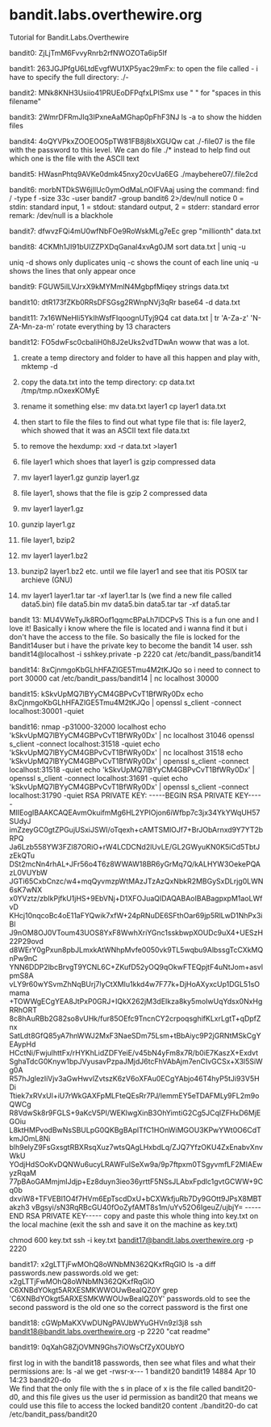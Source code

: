 # bandit.labs.overthewire.org
Tutorial for Bandit.Labs.Overthewire

bandit0: ZjLjTmM6FvvyRnrb2rfNWOZOTa6ip5If

bandit1: 263JGJPfgU6LtdEvgfWU1XP5yac29mFx: to open the file called - i have to specify the full directory: ./-

bandit2: MNk8KNH3Usiio41PRUEoDFPqfxLPlSmx
use " " for "spaces in this filename"

bandit3: 2WmrDFRmJIq3IPxneAaMGhap0pFhF3NJ
ls -a to show the hidden files

bandit4: 4oQYVPkxZOOEOO5pTW81FB8j8lxXGUQw
cat ./-file07 is the file with the password to this level.
We can do file ./* instead to help find out which one is the file with the ASCII text

bandit5: HWasnPhtq9AVKe0dmk45nxy20cvUa6EG
./maybehere07/.file2cd

bandit6: morbNTDkSW6jIlUc0ymOdMaLnOlFVAaj
using the command: find / -type f -size 33c -user bandit7 -group bandit6 2>/dev/null
notice 0 = stdin: standard input, 1 = stdout: standard output, 2 = stderr: standard error
remark: /dev/null is a blackhole

bandit7: dfwvzFQi4mU0wfNbFOe9RoWskMLg7eEc
grep "millionth" data.txt

bandit8: 4CKMh1JI91bUIZZPXDqGanal4xvAg0JM
sort data.txt | uniq -u

uniq -d shows only duplicates
uniq -c shows the count of each line
uniq -u shows the lines that only appear once


bandit9: FGUW5ilLVJrxX9kMYMmlN4MgbpfMiqey
strings data.txt

bandit10: dtR173fZKb0RRsDFSGsg2RWnpNVj3qRr
base64 -d data.txt

bandit11: 7x16WNeHIi5YkIhWsfFIqoognUTyj9Q4
cat data.txt | tr 'A-Za-z' 'N-ZA-Mn-za-m'
rotate everything by 13 characters

bandit12: FO5dwFsc0cbaIiH0h8J2eUks2vdTDwAn
woww that was a lot.
1. create a temp directory and folder to have all this  happen and play with, mktemp -d
2. copy the data.txt into the temp directory: cp data.txt /tmp/tmp.nOxexKOMyE
3. rename it something else:
mv data.txt layer1
cp layer1 data.txt
4. then start to file the files to find out what type file that is: file layer2, which showed that it was an ASCII text
file data.txt
5. to remove the hexdump:
xxd -r data.txt >layer1
6. file layer1
which shoes that layer1 is gzip compressed data

7. mv layer1 layer1.gz
gunzip layer1.gz
8. file layer1, shows that the file is gzip 2 compressed data
9. mv layer1 layer1.gz
10. gunzip layer1.gz
11. file layer1, bzip2
12. mv layer1 layer1.bz2
13. bunzip2 layer1.bz2
etc. until we file layer1 and see that itis POSIX tar archieve (GNU)

14. mv layer1 layer1.tar
tar -xf layer1.tar
ls (we find a new file called data5.bin)
file data5.bin
mv data5.bin data5.tar
tar -xf data5.tar


bandit 13: MU4VWeTyJk8ROof1qqmcBPaLh7lDCPvS
This is a fun one and I love it!
Basically i know where the file is located and i wanna find it but i don't have the access to the file.
So basically the file is locked for the Bandit14user but i have the private key to become the bandit 14 user.
ssh bandit14@localhost -i sshkey.private -p 2220
cat /etc/bandit_pass/bandit14

bandit14: 8xCjnmgoKbGLhHFAZlGE5Tmu4M2tKJQo
so i need to connect to port 30000
cat /etc/bandit_pass/bandit14 | nc localhost 30000


bandit15: kSkvUpMQ7lBYyCM4GBPvCvT1BfWRy0Dx
echo 8xCjnmgoKbGLhHFAZlGE5Tmu4M2tKJQo |  openssl s_client -connect localhost:30001 -quiet

bandit16:
nmap -p31000-32000 localhost
echo 'kSkvUpMQ7lBYyCM4GBPvCvT1BfWRy0Dx' | nc localhost 31046
openssl s_client -connect localhost:31518 -quiet
echo 'kSkvUpMQ7lBYyCM4GBPvCvT1BfWRy0Dx' | nc localhost 31518
echo 'kSkvUpMQ7lBYyCM4GBPvCvT1BfWRy0Dx' | openssl s_client -connect localhost:31518 -quiet
echo 'kSkvUpMQ7lBYyCM4GBPvCvT1BfWRy0Dx' | openssl s_client -connect localhost:31691 -quiet
echo 'kSkvUpMQ7lBYyCM4GBPvCvT1BfWRy0Dx' | openssl s_client -connect localhost:31790 -quiet
RSA PRIVATE KEY:
-----BEGIN RSA PRIVATE KEY-----
MIIEogIBAAKCAQEAvmOkuifmMg6HL2YPIOjon6iWfbp7c3jx34YkYWqUH57SUdyJ
imZzeyGC0gtZPGujUSxiJSWI/oTqexh+cAMTSMlOJf7+BrJObArnxd9Y7YT2bRPQ
Ja6Lzb558YW3FZl87ORiO+rW4LCDCNd2lUvLE/GL2GWyuKN0K5iCd5TbtJzEkQTu
DSt2mcNn4rhAL+JFr56o4T6z8WWAW18BR6yGrMq7Q/kALHYW3OekePQAzL0VUYbW
JGTi65CxbCnzc/w4+mqQyvmzpWtMAzJTzAzQxNbkR2MBGySxDLrjg0LWN6sK7wNX
x0YVztz/zbIkPjfkU1jHS+9EbVNj+D1XFOJuaQIDAQABAoIBABagpxpM1aoLWfvD
KHcj10nqcoBc4oE11aFYQwik7xfW+24pRNuDE6SFthOar69jp5RlLwD1NhPx3iBl
J9nOM8OJ0VToum43UOS8YxF8WwhXriYGnc1sskbwpXOUDc9uX4+UESzH22P29ovd
d8WErY0gPxun8pbJLmxkAtWNhpMvfe0050vk9TL5wqbu9AlbssgTcCXkMQnPw9nC
YNN6DDP2lbcBrvgT9YCNL6C+ZKufD52yOQ9qOkwFTEQpjtF4uNtJom+asvlpmS8A
vLY9r60wYSvmZhNqBUrj7lyCtXMIu1kkd4w7F77k+DjHoAXyxcUp1DGL51sOmama
+TOWWgECgYEA8JtPxP0GRJ+IQkX262jM3dEIkza8ky5moIwUqYdsx0NxHgRRhORT
8c8hAuRBb2G82so8vUHk/fur85OEfc9TncnCY2crpoqsghifKLxrLgtT+qDpfZnx
SatLdt8GfQ85yA7hnWWJ2MxF3NaeSDm75Lsm+tBbAiyc9P2jGRNtMSkCgYEAypHd
HCctNi/FwjulhttFx/rHYKhLidZDFYeiE/v45bN4yFm8x7R/b0iE7KaszX+Exdvt
SghaTdcG0Knyw1bpJVyusavPzpaJMjdJ6tcFhVAbAjm7enCIvGCSx+X3l5SiWg0A
R57hJglezIiVjv3aGwHwvlZvtszK6zV6oXFAu0ECgYAbjo46T4hyP5tJi93V5HDi
Ttiek7xRVxUl+iU7rWkGAXFpMLFteQEsRr7PJ/lemmEY5eTDAFMLy9FL2m9oQWCg
R8VdwSk8r9FGLS+9aKcV5PI/WEKlwgXinB3OhYimtiG2Cg5JCqIZFHxD6MjEGOiu
L8ktHMPvodBwNsSBULpG0QKBgBAplTfC1HOnWiMGOU3KPwYWt0O6CdTkmJOmL8Ni
blh9elyZ9FsGxsgtRBXRsqXuz7wtsQAgLHxbdLq/ZJQ7YfzOKU4ZxEnabvXnvWkU
YOdjHdSOoKvDQNWu6ucyLRAWFuISeXw9a/9p7ftpxm0TSgyvmfLF2MIAEwyzRqaM
77pBAoGAMmjmIJdjp+Ez8duyn3ieo36yrttF5NSsJLAbxFpdlc1gvtGCWW+9Cq0b
dxviW8+TFVEBl1O4f7HVm6EpTscdDxU+bCXWkfjuRb7Dy9GOtt9JPsX8MBTakzh3
vBgsyi/sN3RqRBcGU40fOoZyfAMT8s1m/uYv52O6IgeuZ/ujbjY=
-----END RSA PRIVATE KEY-----
copy and paste this whole thing into key.txt on the local machine (exit the ssh and save it on the machine as key.txt)

chmod 600 key.txt
ssh -i key.txt bandit17@bandit.labs.overthewire.org -p 2220

bandit17: x2gLTTjFwMOhQ8oWNbMN362QKxfRqGlO
ls -a
diff passwords.new passwords.old
we get:
x2gLTTjFwMOhQ8oWNbMN362QKxfRqGlO
C6XNBdYOkgt5ARXESMKWWOUwBeaIQZ0Y
grep 'C6XNBdYOkgt5ARXESMKWWOUwBeaIQZ0Y' passwords.old to see the second password is the old one so the correct password is the first one


bandit18: cGWpMaKXVwDUNgPAVJbWYuGHVn9zl3j8
ssh bandit18@bandit.labs.overthewire.org -p 2220 "cat readme"

bandit19: 0qXahG8ZjOVMN9Ghs7iOWsCfZyXOUbYO

first log in with the bandit18 passwords, then see what files and what their permissions are:
ls -al
we get -rwsr-x---  1 bandit20 bandit19 14884 Apr 10 14:23 bandit20-do                                    
We find that the only file with the s in place of x is the file called bandit20-d0, and this file gives us the user id permission as bandit20
that means we could use this file to access the locked bandit20 content
./bandit20-do cat /etc/bandit_pass/bandit20
